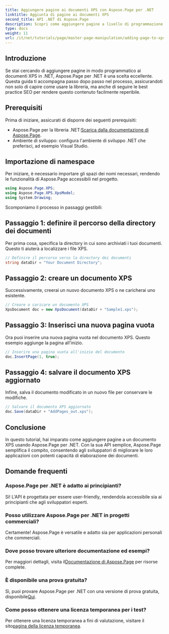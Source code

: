 ```yaml
---
title: Aggiungere pagine ai documenti XPS con Aspose.Page per .NET
linktitle: Aggiunta di pagine ai documenti XPS
second_title: API .NET di Aspose.Page
description: Scopri come aggiungere pagine a livello di programmazione ai documenti XPS usando Aspose.Page per .NET. Questa guida completa copre i prerequisiti, gli esempi di codice e le FAQ.
type: docs
weight: 11
url: /it/net/tutorials/page/master-page-manipulation/adding-page-to-xps-document/
---
```

## Introduzione

Se stai cercando di aggiungere pagine in modo programmatico ai documenti XPS in .NET, Aspose.Page per .NET è una scelta eccellente. Questa guida ti accompagna passo dopo passo nel processo, assicurandoti non solo di capire come usare la libreria, ma anche di seguire le best practice SEO per rendere questo contenuto facilmente reperibile.

## Prerequisiti

Prima di iniziare, assicurati di disporre dei seguenti prerequisiti:

-  Aspose.Page per la libreria .NET:[Scarica dalla documentazione di Aspose.Page](https://reference.aspose.com/page/net/).
- Ambiente di sviluppo: configura l'ambiente di sviluppo .NET che preferisci, ad esempio Visual Studio.

## Importazione di namespace

Per iniziare, è necessario importare gli spazi dei nomi necessari, rendendo le funzionalità di Aspose.Page accessibili nel progetto.

```csharp
using Aspose.Page.XPS;
using Aspose.Page.XPS.XpsModel;
using System.Drawing;
```

Scomponiamo il processo in passaggi gestibili:

## Passaggio 1: definire il percorso della directory dei documenti

Per prima cosa, specifica la directory in cui sono archiviati i tuoi documenti. Questo ti aiuterà a localizzare i file XPS.

```csharp
// Definire il percorso verso la directory dei documenti
string dataDir = "Your Document Directory";
```

## Passaggio 2: creare un documento XPS

Successivamente, creerai un nuovo documento XPS o ne caricherai uno esistente.

```csharp
// Creare o caricare un documento XPS
XpsDocument doc = new XpsDocument(dataDir + "Sample1.xps");
```

## Passaggio 3: Inserisci una nuova pagina vuota

Ora puoi inserire una nuova pagina vuota nel documento XPS. Questo esempio aggiunge la pagina all'inizio.

```csharp
// Inserire una pagina vuota all'inizio del documento
doc.InsertPage(1, true);
```

## Passaggio 4: salvare il documento XPS aggiornato

Infine, salva il documento modificato in un nuovo file per conservare le modifiche.

```csharp
// Salvare il documento XPS aggiornato
doc.Save(dataDir + "AddPages_out.xps");
```

## Conclusione

In questo tutorial, hai imparato come aggiungere pagine a un documento XPS usando Aspose.Page per .NET. Con la sua API semplice, Aspose.Page semplifica il compito, consentendo agli sviluppatori di migliorare le loro applicazioni con potenti capacità di elaborazione dei documenti.

## Domande frequenti

### Aspose.Page per .NET è adatto ai principianti?

Sì! L'API è progettata per essere user-friendly, rendendola accessibile sia ai principianti che agli sviluppatori esperti.

### Posso utilizzare Aspose.Page per .NET in progetti commerciali?

Certamente! Aspose.Page è versatile e adatto sia per applicazioni personali che commerciali.

### Dove posso trovare ulteriore documentazione ed esempi?

 Per maggiori dettagli, visita il[Documentazione di Aspose.Page](https://reference.aspose.com/page/net/) per risorse complete.

### È disponibile una prova gratuita?

 Sì, puoi provare Aspose.Page per .NET con una versione di prova gratuita, disponibile[Qui](https://releases.aspose.com/).

### Come posso ottenere una licenza temporanea per i test?

 Per ottenere una licenza temporanea a fini di valutazione, visitare il sito[pagina della licenza temporanea](https://purchase.conholdate.com/temporary-license/).